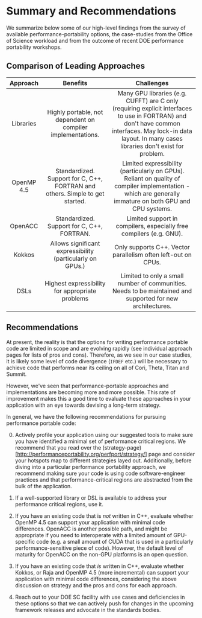 # Summary and Recommendations

We summarize below some of our high-level findings from the survey of available performance-portability options, the case-studies from the Office of Science 
workload and from the outcome of recent DOE performance portability workshops.

## Comparison of Leading Approaches

|Approach|Benefits|Challenges|
|:------------:|:-------------------:|:------------:|
|Libraries  | Highly portable, not dependent on compiler implementations. | Many GPU libraries (e.g. CUFFT) are C only (requiring explicit interfaces to use in FORTRAN) and don't have common interfaces. May lock-in data layout. In many cases libraries don't exist for problem. |
|OpenMP 4.5 | Standardized. Support for C, C++, FORTRAN and others. Simple to get started. | Limited expressibility (particularly on GPUs). Reliant on quality of compiler implementation - which are generally immature on both GPU and CPU systems. |
|OpenACC    | Standardized. Support for C, C++, FORTRAN. | Limited support in compilers, especially free compilers (e.g. GNU).  |
|Kokkos     | Allows significant expressibility (particularly on GPUs.) | Only supports C++. Vector parallelism often left-out on CPUs. |
|DSLs       | Highest expressibility for appropriate problems | Limited to only a small number of communities. Needs to be maintained and supported for new architectures. |

## Recommendations

At present, the reality is that the options for writing performance portable code are limited in scope and are evolving 
rapidly (see individual approach pages for lists of pros and cons). Therefore, as we see in our case studies, it is likely some 
level of code divergence (`IFDEF` etc.) will be necessary to achieve code that performs near its ceiling on all of Cori, Theta, Titan and Summit. 

However, we've seen that performance-portable approaches and implementations are becoming more and more possible. This rate of 
improvement makes this a good time to evaluate these approaches in your application with an eye towards devising a long-term strategy. 

In general, we have the following recommendations for pursuing performance portable code:

0. Actively profile your application using our suggested tools to make sure you have identified a minimal set of performance critical regions. We recommend 
that you read over the (strategy-page)[http://performanceportability.org/perfport/strategy/] page and consider your hotspots map to different strategies 
layed out. Additionally, before diving into a particular performance portability approach, we recommend making sure your code is using code software-engineer 
practices and that performance-critical regions are abstracted from the bulk of the application.

1. If a well-supported library or DSL is available to address your performance critical regions, use it.

2. If you have an existing code that is *not* written in C++, evaluate whether OpenMP 4.5 can support your application with minimal code differences.
OpenACC is another possible path, and might be appropriate if you need to interoperate with a limited amount of GPU-specific code (e.g. a small amount of CUDA
that is used in a particularly performance-sensitive piece of code). However, the default level of maturity for OpenACC on the non-GPU platforms is an open question. 

3. If you have an existing code that *is* written in C++, evaluate whether Kokkos, or Raja and OpenMP 4.5 (more incremental) can support your application with minimal code differences, 
considering the above discussion on strategy and the pros and cons for each approach. 

4. Reach out to your DOE SC facility with use cases and deficiencies in these options so that we can actively push for changes in the upcoming 
framework releases and advocate in the standards bodies.


